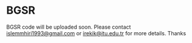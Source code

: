# BGSR
BGSR code will be uploaded soon. Please contact islemmhiri1993@gmail.com or irekik@itu.edu.tr for more details. Thanks
